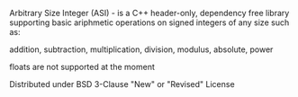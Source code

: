 Arbitrary Size Integer (ASI) - is a C++ header-only, dependency free library
supporting basic ariphmetic operations on signed integers of any size such as:

addition, subtraction, multiplication, division, modulus, absolute, power

floats are not supported at the moment

Distributed under BSD 3-Clause "New" or "Revised" License

